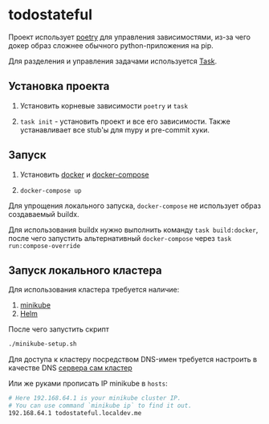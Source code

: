 # todostateful

Проект использует [poetry](https://python-poetry.org/) для управления зависимостями, из-за чего докер образ сложнее обычного python-приложения на pip.

Для разделения и управления задачами используется [Task](#https://taskfile.dev/).

## Установка проекта

1. Установить корневые зависимости `poetry` и `task`

2. `task init` - установить проект и все его зависимости. Также устанавливает все stub'ы для mypy и pre-commit хуки.

## Запуск

1. Установить [docker](#https://docs.docker.com/engine/install/) и [docker-compose](#https://docs.docker.com/compose/install/)

2. `docker-compose up`

Для упрощения локального запуска, `docker-compose` не использует образ создаваемый buildx.

Для использования buildx нужно выполнить команду `task build:docker`, после чего запустить альтернативный `docker-compose` через `task run:compose-override`

## Запуск локального кластера

Для использования кластера требуется наличие:

1. [minikube](#https://minikube.sigs.k8s.io/docs/start/)
2. [Helm](#https://helm.sh/docs/intro/quickstart/)

После чего запустить скрипт

```bash
./minikube-setup.sh
```

Для доступа к кластеру посредством DNS-имен требуется настроить в качестве DNS [сервера сам кластер](#https://minikube.sigs.k8s.io/docs/handbook/addons/ingress-dns/)

Или же руками прописать IP minikube в `hosts`:

```bash
# Here 192.168.64.1 is your minikube cluster IP.
# You can use command `minikube ip` to find it out.
192.168.64.1 todostateful.localdev.me
```
